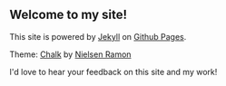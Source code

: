## Welcome to my site!

This site is powered by [Jekyll](https://jekyllrb.com) on [Github Pages](https://pages.github.com).

Theme: [Chalk](https://github.com/nielsenramon/chalk) by [Nielsen Ramon](http://nielsenramon.com/)

I'd love to hear your feedback on this site and my work!
